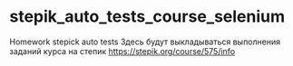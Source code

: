 # stepik_auto_tests_course_selenium
Homework stepick auto tests
Здесь будут выкладываться выполнения заданий курса на степик https://stepik.org/course/575/info